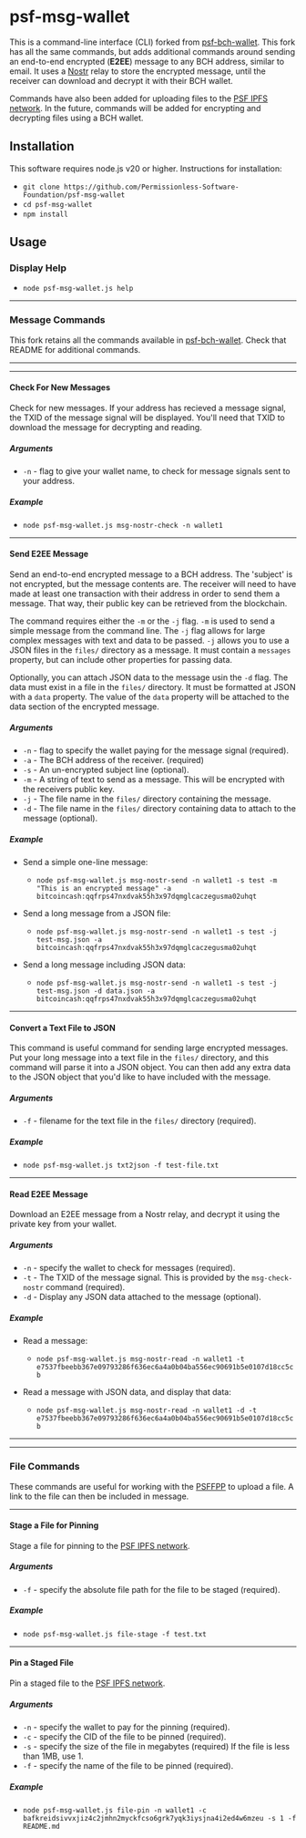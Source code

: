 # psf-msg-wallet

This is a command-line interface (CLI) forked from [psf-bch-wallet](https://github.com/Permissionless-Software-Foundation/psf-bch-wallet). This fork has all the same commands, but adds additional commands around sending an end-to-end encrypted (**E2EE**) message to any BCH address, similar to email. It uses a [Nostr](https://nostr.org/) relay to store the encrypted message, until the receiver can download and decrypt it with their BCH wallet.

Commands have also been added for uploading files to the [PSF IPFS network](https://psffpp.com). In the future, commands will be added for encrypting and decrypting files using a BCH wallet.

## Installation

This software requires node.js v20 or higher. Instructions for installation:

- `git clone https://github.com/Permissionless-Software-Foundation/psf-msg-wallet`
- `cd psf-msg-wallet`
- `npm install`

## Usage

### Display Help

- `node psf-msg-wallet.js help`

-----

### Message Commands

This fork retains all the commands available in [psf-bch-wallet](https://github.com/Permissionless-Software-Foundation/psf-bch-wallet). Check that README for additional commands.

-----
-----

#### Check For New Messages

Check for new messages. If your address has recieved a message signal, the TXID of the message signal will be displayed. You'll need that TXID to download the message for decrypting and reading.

##### Arguments
- `-n` - flag to give your wallet name, to check for message signals sent to your address.

##### Example
- `node psf-msg-wallet.js msg-nostr-check -n wallet1`

-----

#### Send E2EE Message

Send an end-to-end encrypted message to a BCH address. The 'subject' is not encrypted, but the message contents are. The receiver will need to have made at least one transaction with their address in order to send them a message. That way, their public key can be retrieved from the blockchain.

The command requires either the `-m` or the `-j` flag. `-m` is used to send a simple message from the command line. The `-j` flag allows for large complex messages with text and data to be passed. `-j` allows you to use a JSON files in the `files/` directory as a message. It must contain a `messages` property, but can include other properties for passing data.

Optionally, you can attach JSON data to the message usin the `-d` flag. The data must exist in a file in the `files/` directory. It must be formatted at JSON with a `data` property. The value of the `data` property will be attached to the data section of the encrypted message.

##### Arguments
- `-n` - flag to specify the wallet paying for the message signal (required).
- `-a` - The BCH address of the receiver. (required)
- `-s` - An un-encrypted subject line (optional).
- `-m` - A string of text to send as a message. This will be encrypted with the receivers public key.
- `-j` - The file name in the `files/` directory containing the message.
- `-d` - The file name in the `files/` directory containing data to attach to the message (optional).


##### Example

- Send a simple one-line message:
  - `node psf-msg-wallet.js msg-nostr-send -n wallet1 -s test -m "This is an encrypted message" -a bitcoincash:qqfrps47nxdvak55h3x97dqmglcaczegusma02uhqt`

- Send a long message from a JSON file:
  - `node psf-msg-wallet.js msg-nostr-send -n wallet1 -s test -j test-msg.json -a bitcoincash:qqfrps47nxdvak55h3x97dqmglcaczegusma02uhqt`

- Send a long message including JSON data:
  - `node psf-msg-wallet.js msg-nostr-send -n wallet1 -s test -j test-msg.json -d data.json -a bitcoincash:qqfrps47nxdvak55h3x97dqmglcaczegusma02uhqt`

-----

#### Convert a Text File to JSON

This command is useful command for sending large encrypted messages. Put your long message into a text file in the `files/` directory, and this command will parse it into a JSON object. You can then add any extra data to the JSON object that you'd like to have included with the message.

##### Arguments
- `-f` - filename for the text file in the `files/` directory (required).

##### Example

- `node psf-msg-wallet.js txt2json -f test-file.txt`

-----

#### Read E2EE Message

Download an E2EE message from a Nostr relay, and decrypt it using the private key from your wallet.

##### Arguments

- `-n` - specify the wallet to check for messages (required).
- `-t` - The TXID of the message signal. This is provided by the `msg-check-nostr` command (required).
- `-d` - Display any JSON data attached to the message (optional).

##### Example

- Read a message:
  - `node psf-msg-wallet.js msg-nostr-read -n wallet1 -t e7537fbeebb367e09793286f636ec6a4a0b04ba556ec90691b5e0107d18cc5cb`

- Read a message with JSON data, and display that data:
  - `node psf-msg-wallet.js msg-nostr-read -n wallet1 -d -t e7537fbeebb367e09793286f636ec6a4a0b04ba556ec90691b5e0107d18cc5cb`



-----
-----

### File Commands

These commands are useful for working with the [PSFFPP](https://psffpp.com) to upload a file. A link to the file can then be included in message.

-----

#### Stage a File for Pinning

Stage a file for pinning to the [PSF IPFS network](https://psffpp.com).

##### Arguments

- `-f` - specify the absolute file path for the file to be staged (required).

##### Example

- `node psf-msg-wallet.js file-stage -f test.txt`

-----

#### Pin a Staged File

Pin a staged file to the [PSF IPFS network](https://psffpp.com).

##### Arguments

- `-n` - specify the wallet to pay for the pinning (required).
- `-c` - specify the CID of the file to be pinned (required).
- `-s` - specify the size of the file in megabytes (required) If the file is less than 1MB, use 1.
- `-f` - specify the name of the file to be pinned (required).

##### Example

- `node psf-msg-wallet.js file-pin -n wallet1 -c bafkreidsivvxjiz4c2jmhn2myckfcso6grk7yqk3iysjna4i2ed4w6mzeu -s 1 -f README.md`